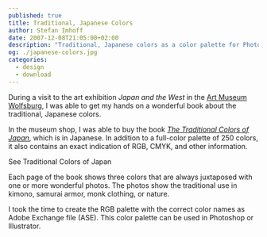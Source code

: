 ```yaml
---
published: true
title: Traditional, Japanese Colors
author: Stefan Imhoff
date: 2007-12-08T21:05:00+02:00
description: "Traditional, Japanese colors as a color palette for Photoshop and Illustrator to download (FREE)."
og: ./japanese-colors.jpg
categories:
  - design
  - download
---
```


During a visit to the art exhibition <cite>Japan and the West</cite> in the [Art Museum Wolfsburg](https://www.kunstmuseum-wolfsburg.de/), I was able to get my hands on a wonderful book about the traditional, Japanese colors.

In the museum shop, I was able to buy the book <cite>[The Traditional Colors of Japan](http://www.amazon.de/gp/product/4894445786/ref=as_li_ss_tl?ie=UTF8&camp=1638&creative=19454&creativeASIN=4894445786&linkCode=as2&tag=stefanimhoffde-21)</cite>, which is in Japanese. In addition to a full-color palette of 250 colors, it also contains an exact indication of RGB, CMYK, and other information.

<Row variant="variable" marginBottom>
  <AmazonBook asin="4894445786" />
</Row>

<Row marginBottom>
  <MoreLink to="/traditional-colors-of-japan/">
    See Traditional Colors of Japan
  </MoreLink>
</Row>

Each page of the book shows three colors that are always juxtaposed with one or more wonderful photos. The photos show the traditional use in kimono, samurai armor, monk clothing, or nature.

I took the time to create the RGB palette with the correct color names as Adobe Exchange file (ASE). This color palette can be used in Photoshop or Illustrator.
